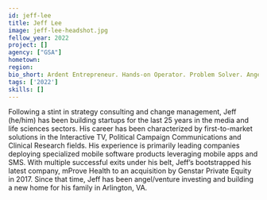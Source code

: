 ```yaml
---
id: jeff-lee
title: Jeff Lee
image: jeff-lee-headshot.jpg
fellow_year: 2022
project: []
agency: ["GSA"]
hometown: 
region: 
bio_short: Ardent Entrepreneur. Hands-on Operator. Problem Solver. Angel Investor. Dad.
tags: ['2022']
skills: []
---
```


Following a stint in strategy consulting and change management, Jeff  (he/him) has been building startups for the last 25 years in the media and life sciences sectors. His career has been characterized by first-to-market solutions in the Interactive TV, Political Campaign Communications and Clinical Research fields. His experience is primarily leading companies deploying specialized mobile software products leveraging mobile apps and SMS. 
With multiple successful exits under his belt, Jeff’s bootstrapped his latest company, mProve Health to an acquisition by Genstar Private Equity in 2017. Since that time, Jeff has been angel/venture investing and building a new home for his family in Arlington, VA.
